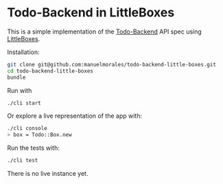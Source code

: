 # Todo-Backend in LittleBoxes

This is a simple implementation of the 
[Todo-Backend](https://www.todobackend.com/) API spec using
[LittleBoxes](https://github.com/manuelmorales/little-boxes).

Installation:

```bash
git clone git@github.com:manuelmorales/todo-backend-little-boxes.git
cd todo-backend-little-boxes
bundle
```

Run with

```bash
./cli start
```

Or explore a live representation of the app with:

```bash
./cli console
> box = Todo::Box.new
```

Run the tests with:

```bash
./cli test
```

There is no live instance yet.
